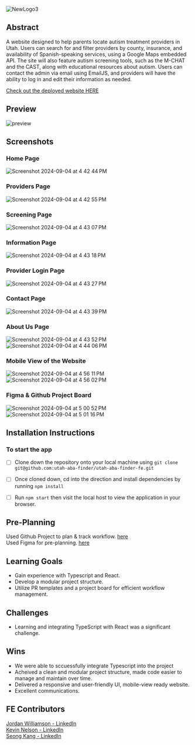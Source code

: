 
![NewLogo3](https://github.com/user-attachments/assets/601bb8f0-827d-4b67-a5d4-fa6a085a414b)

## Abstract
A website designed to help parents locate autism treatment providers in Utah. Users can search for and filter providers by county, insurance, and availability of Spanish-speaking services, using a Google Maps embedded API. The site will also feature autism screening tools, such as the M-CHAT and the CAST, along with educational resources about autism. Users can contact the admin via email using EmailJS, and providers will have the ability to log in and edit their information as needed.

[Check out the deployed website HERE](https://utahabalocator.com/)

## Preview
![preview](https://github.com/user-attachments/assets/691968bb-1a09-48d5-b178-0a8427d6326e)


## Screenshots
### Home Page
![Screenshot 2024-09-04 at 4 42 44 PM](https://github.com/user-attachments/assets/2d1367e6-8d01-4dd5-af33-036246138a69)

### Providers Page
![Screenshot 2024-09-04 at 4 42 55 PM](https://github.com/user-attachments/assets/5dcdcc3f-2d59-497a-9fe6-10da6fad43ee)


### Screening Page
![Screenshot 2024-09-04 at 4 43 07 PM](https://github.com/user-attachments/assets/c8f33bcb-1f2a-43cf-b0d6-448ae6648446)

### Information Page
![Screenshot 2024-09-04 at 4 43 18 PM](https://github.com/user-attachments/assets/2eb271ed-64ef-4b94-82cc-f3a5cf7a7dd8)

### Provider Login Page
![Screenshot 2024-09-04 at 4 43 27 PM](https://github.com/user-attachments/assets/73994b09-6c05-4886-8c64-7c500f4e9fc6)


### Contact Page
![Screenshot 2024-09-04 at 4 43 39 PM](https://github.com/user-attachments/assets/5bfa728a-e67b-49fb-9552-6bf8f0a79766)

### About Us Page
![Screenshot 2024-09-04 at 4 43 52 PM](https://github.com/user-attachments/assets/82b05a46-1a7c-4866-a5ca-2b091967f385)
![Screenshot 2024-09-04 at 4 44 06 PM](https://github.com/user-attachments/assets/20c13b14-e6f2-4c8e-b227-3b38a50bcb86)


### Mobile View of the Website
![Screenshot 2024-09-04 at 4 56 11 PM](https://github.com/user-attachments/assets/cc26d8fc-5e65-40eb-b55e-875c2fa26ea4)
![Screenshot 2024-09-04 at 4 56 02 PM](https://github.com/user-attachments/assets/2905565d-aede-4d13-9312-019b09cc180b)

### Figma & Github Project Board
![Screenshot 2024-09-04 at 5 00 52 PM](https://github.com/user-attachments/assets/752fc671-970f-4a32-862f-8b019c6fe2bd)
![Screenshot 2024-09-04 at 5 01 16 PM](https://github.com/user-attachments/assets/88f4342a-8276-4474-bc19-f7d1ab327f9a)

## Installation Instructions
### To start the app
- [ ]  Clone down the repository onto your local machine using `git clone git@github.com:utah-aba-finder/utah-aba-finder-fe.git`
- [ ]  Once cloned down, cd into the direction and install dependencies by running `npm install`
- [ ]  Run `npm start` then visit the local host to view the application in your browser.


## Pre-Planning
Used Github Project to plan & track workflow. [here](https://github.com/orgs/utah-aba-finder/projects/2)
<br />
Used Figma for pre-planning. [here](https://www.figma.com/design/WvGbb3HtesLKsSkRSfVLLk/Capstone-Layout?node-id=0-1&node-type=CANVAS&t=Gw1f0YBeOdh9hA3Y-0)


## Learning Goals
  * Gain experience with Typescript and React.
  * Develop a modular project structure.
  * Utilize PR templates and a project board for efficient workflow management.
  
## Challenges
  * Learning and integrating TypeScript with React was a significant challenge.
  
## Wins
  * We were able to sccuessfully integrate Typescript into the project
  * Acheived a clean and modular project structure, made code easier to manage and maintain over time.
  * Delivered a responsive and user-friendly UI, mobile-view ready website.
  * Excellent communications.



## FE Contributors
[Jordan Williamson - LinkedIn](https://www.linkedin.com/in/jordan-williamson-a079b3271/) <br />
[Kevin Nelson - LinkedIn](https://www.linkedin.com/in/kevinnelson418/) <br />
[Seong Kang - LinkedIn](https://www.linkedin.com/in/seong-kang/)
